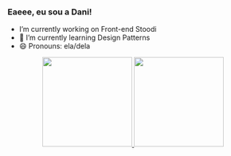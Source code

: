 ### Eaeee, eu sou a Dani!

- I’m currently working on Front-end Stoodi
- 🌱 I’m currently learning Design Patterns
- 😄 Pronouns: ela/dela

<div align="center">
  <a href="https://github.com/ni-ela">
  <img height="180em" src="https://github-readme-stats.vercel.app/api?username=ni-ela&show_icons=true&theme=moltack&include_all_commits=true&count_private=true"/>
  <img height="180em" src="https://github-readme-stats.vercel.app/api/top-langs/?username=ni-ela&layout=compact&langs_count=7&theme=moltack&title_color=#db6516&text_color=#3F220F"/>
</div>
